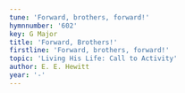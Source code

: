 ```yaml
---
tune: 'Forward, brothers, forward!'
hymnnumber: '602'
key: G Major
title: 'Forward, Brothers!'
firstline: 'Forward, brothers, forward!'
topic: 'Living His Life: Call to Activity'
author: E. E. Hewitt
year: '-'
---
```

